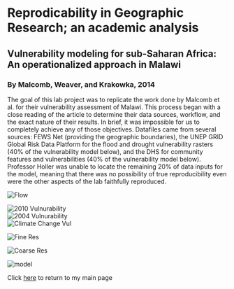 # Reprodicability in Geographic Research; an academic analysis
## Vulnerability modeling for sub-Saharan Africa: An operationalized approach in Malawi
### By Malcomb, Weaver, and Krakowka, 2014

The goal of this lab project was to replicate the work done by Malcomb et al. for their vulnerability assessment of Malawi. This process began with a close reading of the article to determine their data sources, workflow, and the exact nature of their results. In brief, it was impossible for us to completely achieve any of those objectives. Datafiles came from several sources: FEWS Net (providing the geographic boundaries), the UNEP GRID Global Risk Data Platform for the flood and drought vulnerability rasters (40% of the vulnerability model below), and the DHS for community features and vulnerabilities (40% of the vulnerability model below). Professor Holler was unable to locate the remaining 20% of data inputs for the model, meaning that there was no possibility of true reproducibility even were the other aspects of the lab faithfully reproduced.

![Flow](Flow.PNG)



![2010 Vulnurability](MalcombRes2010.PNG) 	
![2004 Vulnurability](MalcombRes.PNG) 	
![Climate Change Vul](MalcombCC.PNG)


![Fine Res](Finepic3.png)

![Coarse Res](Coarsepic3.png)

![model](model_vulnurability.PNG)

Click [here](index.md) to return to my main page
